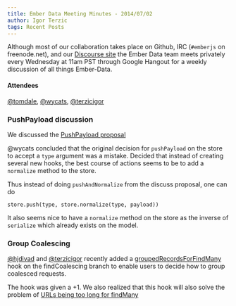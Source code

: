 ```yaml
---
title: Ember Data Meeting Minutes - 2014/07/02
author: Igor Terzic
tags: Recent Posts
---
```


Although most of our collaboration takes place on Github, IRC
(`#emberjs` on freenode.net), and our [Discourse site](http://discuss.emberjs.com/)
the Ember Data team meets privately every
Wednesday at 11am PST through Google Hangout for a weekly
discussion of all things Ember-Data.

#### Attendees

<!--   [@ebryn](https://twitter.com/ebryn),
  [@krisselden](https://twitter.com/krisselden),
  [@machty](https://twitter.com/machty),
  [@rwjblue](https://twitter.com/rwjblue),
  [@trek](https://twitter.com/trek),
  [@stefanpenner](https://twitter.com/stefanpenner),
  [@wagenet](https://twitter.com/wagenet),
  [@tomdale](https://twitter.com/tomdale),
  [@wifelette](https://twitter.com/wifelette),
  [@wycats](https://twitter.com/wycats)
  [@hjdivad](https://twitter.com/hjdivad)
  [@terzicigor](https://twitter.com/terzicigor) -->

[@tomdale](https://twitter.com/tomdale),
[@wycats](https://twitter.com/wycats),
[@terzicigor](https://twitter.com/terzicigor)

### PushPayload discussion
We discussed the [PushPayload proposal](http://discuss.emberjs.com/t/adding-a-function-to-ed-store-to-normalize-push-a-single-type/5321)

@wycats concluded that the original decision for `pushPayload` on the store to accept a `type` argument was a mistake.
Decided that instead of creating several new hooks, the best course of actions seems to be to add a `normalize` method to the store.

Thus instead of doing `pushAndNormalize` from the discuss proposal, one can do

`store.push(type, store.normalize(type, payload))`

It also seems nice to have a `normalize` method on the store as the inverse of `serialize` which already exists on the model.

### Group Coalescing
[@hjdivad](https://twitter.com/hjdivad) and [@terzicigor](https://twitter.com/terzicigor) recently added a
[groupedRecordsForFindMany](https://github.com/emberjs/data/commit/60b518e5b012c9dc1427256d635f46fc91bee019) hook on the findCoalescing
branch to enable users to decide how to group coalesced requests.

The hook was given a +1. We also realized that this hook will also solve the problem of [URLs being too long for findMany](https://github.com/emberjs/data/issues/651)





